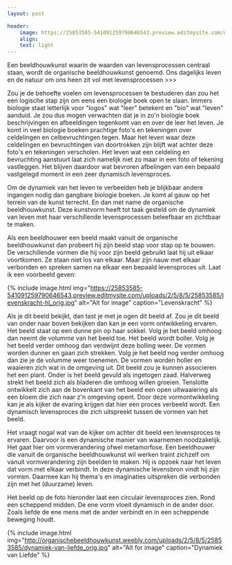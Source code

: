 ```yaml
---
layout: post

header:
    image: https://25853585-541091259790646543.preview.editmysite.com/uploads/2/5/8/5/25853585/verbonden_orig.jpg
    align:
    text: light
---
```

Een beeldhouwkunst waarin de waarden van levensprocessen centraal staan, wordt de organische beeldhouwkunst genoemd. Ons dagelijks leven en de natuur om ons heen zit vol met levensprocessen >>>

Zou je de behoefte voelen om levensprocessen te bestuderen dan zou het een logische stap zijn om eens een biologie boek open te slaan. Immers biologie staat letterlijk voor "logos" wat "leer" betekent en "bio" wat "leven" aanduid. Je zou dus mogen verwachten dat je in zo'n biologie boek  beschrijvingen en afbeeldingen tegenkomt van en over de leer het leven.
Je komt in veel biologie boeken prachtige foto's en tekeningen over celdelingen en celbevruchtingen tegen. Maar het leven waar deze celdelingen en bevruchtingen van doortrokken zijn blijft wat achter deze foto's en tekeningen verscholen. Het leven wat een celdeling en bevruchting aanstuurt laat zich namelijk niet zo maar in een foto of tekening vastleggen. Het blijven daardoor wat bevroren afbelingen van een bepaald vastgelegd moment in een zeer dynamisch levensproces.

Om de dynamiek van het leven te verbeelden heb je blijkbaar andere ingangen nodig dan gangbare biologie boeken. Je komt al gauw op het terrein van de kunst terrecht. En dan met name de organische beeldhouwkunst. Deze kunstvorm heeft tot taak gesteld om de dynamiek van leven met haar verschillende levensprocessen beleefbaar en zichtbaar te maken.

Als een beeldhouwer een beeld maakt vanuit de organische beeldhouwkunst dan probeert hij zijn beeld stap voor stap op te bouwen. De verschillende vormen die hij voor zijn beeld gebruikt laat hij uit elkaar voortkomen. Ze staan niet los van elkaar. Maar zijn nauw met elkaar verbonden en spreken samen na elkaar een bepaald levensproces uit.
Laat ik een voorbeeld geven:


{% include image.html img="https://25853585-541091259790646543.preview.editmysite.com/uploads/2/5/8/5/25853585/levenskracht-hl_orig.jpg" alt="Alt for image" caption="Levenskracht" %}

Als je dit beeld bekijkt, dan tast je met je ogen dit beeld af. Zou je dit beeld van onder naar boven bekijken dan kan je een vorm ontwikkeling ervaren. Het beeld staat op een dunne pin op haar sokkel. Volg je het beeld omhoog dan neemt de volumme van het beeld toe. Het beeld wordt boller. Volg je het beeld verder omhoog dan verdwijnt deze bolling weer. De vormen worden dunner en gaan zich strekken. Volg je het beeld nog verder omhoog dan zie je de volumme weer toenemen. De vormen worden holler en waaieren zich wat in de omgeving uit.
Dit beeld zou je kunnen associeren het een plant. Onder is het beeld gevuld als ingetogen zaad. Halverweg strekt het beeld zich als bladeren die omhoog willen groeien. Tenslotte ontwikkelt zich aan de bovenkant van het beeld een open uitwaaiering als een bloem die zich naar z'n omgeving opent.
Door deze vormontwikkeling kan je als kijker de evaring krijgen dat hier een proces verbeeld wordt. Een dynamisch levensproces die zich uitspreekt tussen de vormen van het beeld.

Het vraagt nogal wat van de kijker om achter dit beeld een levensproces te ervaren. Daarvoor is een dynamische manier van waarnemen noodzakelijk. Het gaat hier om vormverandering ofwel metamorfose. Een beeldhouwer die vanuit de organische beeldhouwkunst wil werken traint zichzelf om vanuit vormverandering zijn beelden te maken. Hij is opzoek naar het leven dat vorm met elkaar verbindt. In deze dynamische levensbron vindt hij zijn vormen.
Daarmee kan hij thema's en imaginaties uitspreken die verbonden zijn met het (duurzame) leven.

Het beeld op de foto hieronder laat een circulair levensproces zien. Rond een scheppend midden. De ene vorm vloeit dynamisch in de ander door. Zoals liefde de ene mens met de ander verbindt en in een scheppende beweging houdt.


{% include image.html img="http://organischebeeldhouwkunst.weebly.com/uploads/2/5/8/5/25853585/dynamiek-van-liefde_orig.jpg" alt="Alt for image" caption="Dynamiek van Liefde" %}
